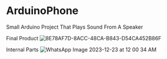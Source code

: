 # ArduinoPhone
Small Arduino Project That Plays Sound From A Speaker


Final Product
![8E78AF7D-8ACC-48CA-B843-D54CA452B86F](https://github.com/SamChenYu/ArduinoPhone/assets/150127006/24ffede0-8495-4fa1-99a4-287e5f387e43)

Internal Parts
![WhatsApp Image 2023-12-23 at 12 00 34 AM](https://github.com/SamChenYu/ArduinoPhone/assets/150127006/748554f5-2454-4c88-a76f-7c9e60d5814b)

